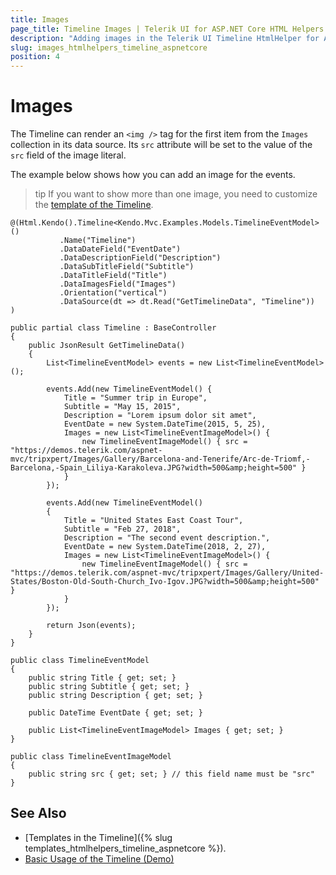 ```yaml
---
title: Images
page_title: Timeline Images | Telerik UI for ASP.NET Core HTML Helpers
description: "Adding images in the Telerik UI Timeline HtmlHelper for ASP.NET Core (MVC 6 or ASP.NET Core MVC)."
slug: images_htmlhelpers_timeline_aspnetcore
position: 4
---
```


# Images

The Timeline can render an `<img />` tag for the first item from the `Images` collection in its data source. Its `src` attribute will be set to the value of the `src` field of the image literal.

The example below shows how you can add an image for the events.

>tip If you want to show more than one image, you need to customize the [template of the Timeline](templates).


```Razor
@(Html.Kendo().Timeline<Kendo.Mvc.Examples.Models.TimelineEventModel>()
           .Name("Timeline")
           .DataDateField("EventDate")
           .DataDescriptionField("Description")
           .DataSubTitleField("Subtitle")
           .DataTitleField("Title")
           .DataImagesField("Images")
           .Orientation("vertical")
           .DataSource(dt => dt.Read("GetTimelineData", "Timeline"))
)
```
```Controller
public partial class Timeline : BaseController
{
    public JsonResult GetTimelineData()
    {
        List<TimelineEventModel> events = new List<TimelineEventModel>();

        events.Add(new TimelineEventModel() {
            Title = "Summer trip in Europe",
            Subtitle = "May 15, 2015",
            Description = "Lorem ipsum dolor sit amet",
            EventDate = new System.DateTime(2015, 5, 25),
            Images = new List<TimelineEventImageModel>() {
                new TimelineEventImageModel() { src = "https://demos.telerik.com/aspnet-mvc/tripxpert/Images/Gallery/Barcelona-and-Tenerife/Arc-de-Triomf,-Barcelona,-Spain_Liliya-Karakoleva.JPG?width=500&amp;height=500" }
            }
        });

        events.Add(new TimelineEventModel()
        {
            Title = "United States East Coast Tour",
            Subtitle = "Feb 27, 2018",
            Description = "The second event description.",
            EventDate = new System.DateTime(2018, 2, 27),
            Images = new List<TimelineEventImageModel>() {
                new TimelineEventImageModel() { src = "https://demos.telerik.com/aspnet-mvc/tripxpert/Images/Gallery/United-States/Boston-Old-South-Church_Ivo-Igov.JPG?width=500&amp;height=500" }
            }
        });

        return Json(events);
    }
}
```
```Model
public class TimelineEventModel
{
    public string Title { get; set; }
    public string Subtitle { get; set; }
    public string Description { get; set; }

    public DateTime EventDate { get; set; }

    public List<TimelineEventImageModel> Images { get; set; }
}

public class TimelineEventImageModel
{
    public string src { get; set; } // this field name must be "src"
}
```


## See Also


* [Templates in the Timeline]({% slug templates_htmlhelpers_timeline_aspnetcore %}).
* [Basic Usage of the Timeline (Demo)](https://demos.telerik.com/aspnet-core/timeline/index)
